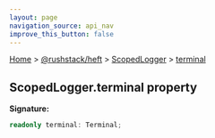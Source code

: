 ```yaml
---
layout: page
navigation_source: api_nav
improve_this_button: false
---
```



[Home](./index.md) &gt; [@rushstack/heft](./heft.md) &gt; [ScopedLogger](./heft.scopedlogger.md) &gt; [terminal](./heft.scopedlogger.terminal.md)

## ScopedLogger.terminal property

<b>Signature:</b>

```typescript
readonly terminal: Terminal;
```
